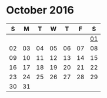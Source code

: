 # October 2016

| S  | M  | T  | W  | T  | F  | S  |
|----|----|----|----|----|----|----|
|    |    |    |    |    |    | [01](01.md) |
| 02 | 03 | 04 | 05 | 06 | 07 | 08 |
| 09 | 10 | 11 | 12 | 13 | 14 | 15 |
| 16 | 17 | 18 | 19 | 20 | 21 | 22 |
| 23 | 24 | 25 | 26 | 27 | 28 | 29 |
| 30 | 31 |    |    |    |    |    |
